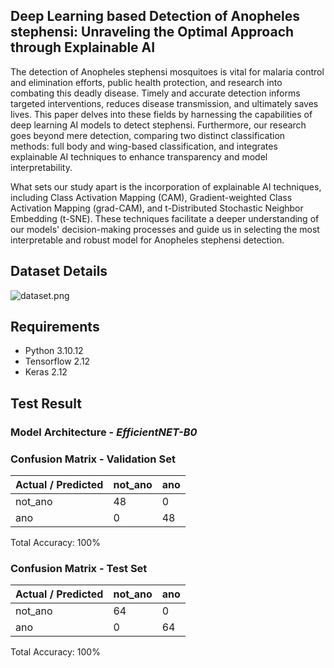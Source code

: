 ## Deep Learning based Detection of Anopheles stephensi: Unraveling the Optimal Approach through Explainable AI

The detection of Anopheles stephensi mosquitoes is vital for malaria control and elimination efforts, public health protection, and research into combating this deadly disease. Timely and accurate detection informs targeted interventions, reduces disease transmission, and ultimately saves lives. This paper delves into these fields by harnessing the capabilities of deep learning AI models to detect stephensi. Furthermore, our research goes beyond mere detection, comparing two distinct classification methods: full body and wing-based classification, and integrates explainable AI techniques to enhance transparency and model interpretability.

What sets our study apart is the incorporation of explainable AI techniques, including Class Activation Mapping (CAM), Gradient-weighted Class Activation Mapping (grad-CAM), and t-Distributed Stochastic Neighbor Embedding (t-SNE). These techniques facilitate a deeper understanding of our models' decision-making processes and guide us in selecting the most interpretable and robust model for Anopheles stephensi detection.

## Dataset Details

![dataset.png](https://github.com/FarhatBuet14/mosquitoAI/blob/main/larvaeNET/LarvaeLocalization/stephensiORnot/images/dataset_details.png)

## Requirements
* Python 3.10.12
* Tensorflow 2.12
* Keras 2.12

## Test Result

### Model Architecture - *EfficientNET-B0*

### Confusion Matrix - Validation Set

| Actual / Predicted | not_ano | ano |
|--------------------|---------|-----|
| not_ano            | 48      | 0   |
| ano                | 0       | 48  |

Total Accuracy: 100%

### Confusion Matrix - Test Set

| Actual / Predicted | not_ano | ano |
|--------------------|---------|-----|
| not_ano            | 64      | 0   |
| ano                | 0       | 64  |

Total Accuracy: 100%
